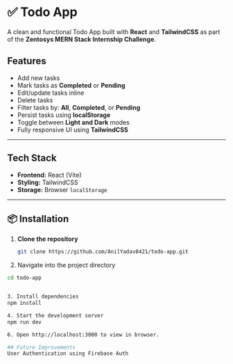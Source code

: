 # ✅ Todo App

A clean and functional Todo App built with **React** and **TailwindCSS** as part of the **Zentosys MERN Stack Internship Challenge**.

##  Features

-  Add new tasks
-  Mark tasks as **Completed** or **Pending**
-  Edit/update tasks inline
-  Delete tasks
-  Filter tasks by: **All**, **Completed**, or **Pending**
-  Persist tasks using **localStorage**
-  Toggle between **Light and Dark** modes
-  Fully responsive UI using **TailwindCSS**

---

##  Tech Stack

- **Frontend:** React (Vite)
- **Styling:** TailwindCSS
- **Storage:** Browser `localStorage`

---

## 📦 Installation

1. **Clone the repository**
   ```bash
   git clone https://github.com/AnilYadav8421/todo-app.git


2. Navigate into the project directory
```bash
cd todo-app


3. Install dependencies
npm install

4. Start the development server
npm run dev

6. Open http://localhost:3000 to view in browser.

## Future Improvements
User Authentication using Firebase Auth
